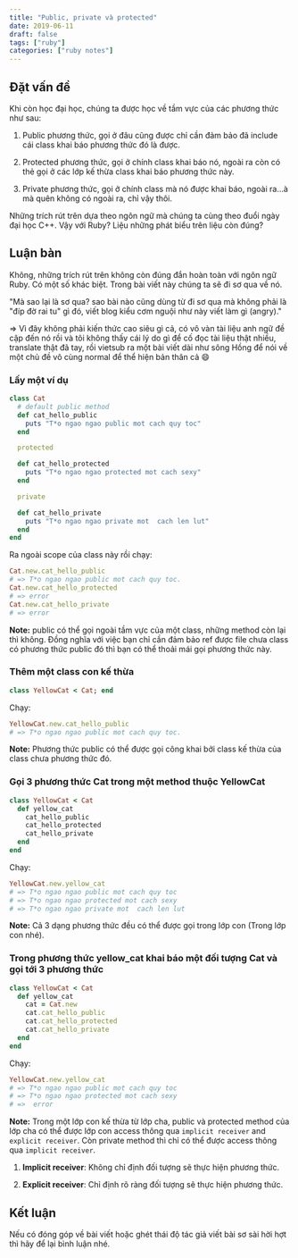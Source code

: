 ```yaml
---
title: "Public, private và protected"
date: 2019-06-11
draft: false
tags: ["ruby"]
categories: ["ruby notes"]
---
```


## Đặt vấn đề

Khi còn học đại học, chúng ta được học về tầm vực của các phương thức như sau:  

1. Public phương thức, gọi ở đâu cũng được chỉ cần đảm bảo đã include cái class khai báo phương thức đó là được. 

2. Protected phương thức, gọi ở chính class khai báo nó, ngoài ra còn có thẻ gọi ở các lớp kế thừa class khai báo phương thức này.

3. Private phương thức, gọi ở chính class mà nó được khai báo, ngoài ra...à mà quên không có ngoài ra, chỉ vậy thôi.  

Những trích rút trên dựa theo ngôn ngữ mà chúng ta cùng theo đuổi ngày đại học C++. Vậy với Ruby? Liệu những phát biểu trên liệu còn đúng?

## Luận bàn

Không, những trích rút trên không còn đúng đắn hoàn toàn với ngôn ngữ Ruby. Có một số khác biệt. Trong bài viết này chúng ta sẽ đi sơ qua về nó.  

"Mà sao lại là sơ qua? sao bài nào cũng dùng từ đi sơ qua mà không phải là "đíp đờ rai tu" gì đó, viết blog kiểu cơm nguội như này viết làm gì (angry)."  

=> Vì đây không phải kiến thức cao siêu gì cả, có vô vàn tài liệu anh ngữ đề cập đến nó rồi và tôi không thấy cái lý do gì để cố đọc tài liệu thật nhiều, translate thật đã tay, rồi vietsub ra một bài viết dài như sông Hồng để nói về một chủ đề vô cùng normal để thể hiện bản thân cả :smile:  

### Lấy một ví dụ  

```ruby
class Cat
  # default public method
  def cat_hello_public
    puts "T*o ngao ngao public mot cach quy toc"
  end

  protected

  def cat_hello_protected
    puts "T*o ngao ngao protected mot cach sexy"
  end

  private

  def cat_hello_private
    puts "T*o ngao ngao private mot  cach len lut"
  end
end
```

Ra ngoài scope của class này rồi chạy: 

```ruby
Cat.new.cat_hello_public
# => T*o ngao ngao public mot cach quy toc.
Cat.new.cat_hello_protected
# => error
Cat.new.cat_hello_private
# => error
```

**Note:** public có thể gọi ngoài tầm vực của một class, những method còn lại thì không. Đồng nghĩa với việc bạn chỉ cần đảm bảo ref được file chưa class có phương thức public đó thì bạn có thể thoải mái gọi phương thức này.

### Thêm một class con kế thừa

```ruby
class YellowCat < Cat; end
```

Chạy:

```ruby
YellowCat.new.cat_hello_public
# => T*o ngao ngao public mot cach quy toc.
```

**Note:** Phương thức public có thể được gọi công khai bởi class kế thừa của class chưa phương thức đó.  

### Gọi 3 phương thức Cat trong một method thuộc YellowCat

```ruby
class YellowCat < Cat
  def yellow_cat
    cat_hello_public
    cat_hello_protected
    cat_hello_private
  end
end
```

Chạy: 

```ruby
YellowCat.new.yellow_cat
# => T*o ngao ngao public mot cach quy toc
# => T*o ngao ngao protected mot cach sexy
# => T*o ngao ngao private mot  cach len lut
```

**Note:** Cả 3 dạng phương thức đều có thể được gọi trong lớp con (Trong lớp con nhé).

### Trong phương thức yellow_cat khai báo một đối tượng Cat và gọi tới 3 phương thức

```ruby
class YellowCat < Cat
  def yellow_cat
    cat = Cat.new
    cat.cat_hello_public
    cat.cat_hello_protected
    cat.cat_hello_private
  end
end
```

Chạy: 

```ruby
YellowCat.new.yellow_cat
# => T*o ngao ngao public mot cach quy toc
# => T*o ngao ngao protected mot cach sexy
# =>  error 
```

**Note:** Trong một lớp con kế thừa từ lớp cha, public và protected method của lớp cha có thể được lớp con access thông qua `implicit receiver` and `explicit receiver`. Còn private method thì chỉ có thể được access thông qua `implicit receiver`.

1. **Implicit receiver**: Không chỉ định đối tượng sẽ thực hiện phương thức.  

2. **Explicit receiver**: Chỉ định rõ ràng đối tượng sẽ thực hiện phương thức.

## Kết luận

Nếu có đóng góp về bài viết hoặc ghét thái độ tác giả viết bài sơ sài hời hợt thì hãy để lại bình luận nhé. 
